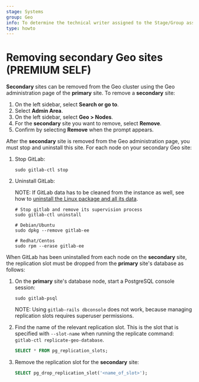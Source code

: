```yaml
---
stage: Systems
group: Geo
info: To determine the technical writer assigned to the Stage/Group associated with this page, see https://about.gitlab.com/handbook/product/ux/technical-writing/#assignments
type: howto
---
```


# Removing secondary Geo sites **(PREMIUM SELF)**

**Secondary** sites can be removed from the Geo cluster using the Geo administration page of the **primary** site. To remove a **secondary** site:

1. On the left sidebar, select **Search or go to**.
1. Select **Admin Area**.
1. On the left sidebar, select **Geo > Nodes**.
1. For the **secondary** site you want to remove, select **Remove**.
1. Confirm by selecting **Remove** when the prompt appears.

After the **secondary** site is removed from the Geo administration page, you must
stop and uninstall this site. For each node on your secondary Geo site:

1. Stop GitLab:

   ```shell
   sudo gitlab-ctl stop
   ```

1. Uninstall GitLab:

   NOTE:
   If GitLab data has to be cleaned from the instance as well, see how to [uninstall the Linux package and all its data](https://docs.gitlab.com/omnibus/installation/#uninstall-the-linux-package-omnibus).

   ```shell
   # Stop gitlab and remove its supervision process
   sudo gitlab-ctl uninstall

   # Debian/Ubuntu
   sudo dpkg --remove gitlab-ee

   # Redhat/Centos
   sudo rpm --erase gitlab-ee
   ```

When GitLab has been uninstalled from each node on the **secondary** site, the replication slot must be dropped from the **primary** site's database as follows:

1. On the **primary** site's database node, start a PostgreSQL console session:

   ```shell
   sudo gitlab-psql
   ```

   NOTE:
   Using `gitlab-rails dbconsole` does not work, because managing replication slots requires superuser permissions.

1. Find the name of the relevant replication slot. This is the slot that is specified with `--slot-name` when running the replicate command: `gitlab-ctl replicate-geo-database`.

   ```sql
   SELECT * FROM pg_replication_slots;
   ```

1. Remove the replication slot for the **secondary** site:

   ```sql
   SELECT pg_drop_replication_slot('<name_of_slot>');
   ```
